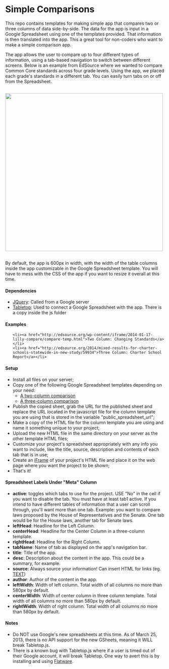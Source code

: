 Simple Comparisons
==================

This repo contains templates for making simple app that compares two or three columns of data side-by-side. The data for the app is input in a Google Spreadsheet using one of the templates provided. That information is then translated into the app. This a great tool for non-coders who want to make a simple comparison app. 

The app allows the user to compare up to four different types of information, using a tab-based navigation to switch between different screens. Below is an example from EdSource where we wanted to compare Common Core standards across four grade levels. Using the app, we placed each grade's standards in a different tab. You can easily turn tabs on or off from the Spreadsheet.

<img style="margin:15px 0;width:500px;" src="http://edsource.org/wp-content/profiles/filedump/comp-two-col-example.png">

By default, the app is 600px in width, with the width of the table columns inside the app customizable in the Google Spreadsheet template. You will have to mess with the CSS of the app if you want to resize it overall at this time. 

<h4>Dependencies</h4>

<ul>
	<li><a href="http://jquery.com/">JQuery</a>: Called from a Google server</li>
	<li><a href="https://github.com/jsoma/tabletop">Tabletop</a>: Used to connect a Google Spreadsheet with the app. There is a copy inside the js folder</li>
</ul>


<h4>Examples</h4>
<ul>
	
	<li><a href="http://edsource.org/wp-content/iframe/2014-01-17-lilly-compare/compare-temp.html">Two Column: Changing Standards</a></li>
	<li><a href="http://edsource.org/2014/mixed-results-for-charter-schools-statewide-in-new-study/59934">Three Column: Charter School Report</a></li>
</ul>


<h4>Setup</h4>
<ul>
	<li>Install all files on your server;</li>
	<li>Copy one of the following Google Spreadsheet templates depending on your need:
		<ul>
			<li><a href="https://docs.google.com/spreadsheet/ccc?key=0AnZDmytGK63SdEV6WmJ4T1lBQTNycnM2MVEwMGoyMnc#gid=0">A two-column comparison</a></li>
			<li><a href="https://docs.google.com/spreadsheet/ccc?key=0AnZDmytGK63SdGduSjNfbzlUOF9TTnRxeW9vNDF3SEE&usp=drive_web#gid=0">A three-column comparison</a></li>
		</ul></li>
	<li>Publish the copied sheet, grab the URL for the published sheet and replace the URL located in the javascript file for the column template you are using that is stored in the variable "public_spreadsheet_url";</li>
	<li>Make a copy of the HTML file for the column template you are using and name it something unique to your project;</li>
	<li>Upload the new HTML file in the same directory on your server as the other template HTML files;</li>
	<li>Customize your project's spreadsheet appropriately with any info you want to include, like the title, source, description and contents of each tab that is in use;</li>
	<li>Create an <a href="http://www.w3schools.com/tags/tag_iframe.asp">iFrame</a> of your project's HTML file and place it on the web page where you want the project to be shown;</li>
	<li>That's it!</li>
</ul>

<h4>Spreadsheet Labels Under "Meta" Column</h4>
<ul>
	<li><strong>active</strong>: toggles which tabs to use for the project. USE "No" in the cell if you want to disable the tab. You must have at least tab1 active. If you intend to have different tables of information that a user can scroll through, you'll want more than one tab. Example: you want to compare laws proposed by the House of Representatives and the Senate. One tab would be for the House laws, another tab for Senate laws.</li>
	<li><strong>leftHead</strong>: Headline for the Left Column.</li>
	<li><strong>centerHead</strong>: Headline for the Center Column in a three-column template.</li>
	<li><strong>rightHead</strong>: Headline for the Right Column.</li>
	<li><strong>tabName</strong>: Name of tab as displayed on the app's navigation bar.</li>
	<li><strong>title</strong>: Title of the app.</li>
	<li><strong>desc</strong>: Description about the content in the app. This could be a summary, for example.</li>
	<li><strong>source</strong>: Always source your information! Can insert HTML for links (eg. <a href="URL">TEXT</a>)</li>
	<li><strong>author</strong>: Author of the content in the app.</li>
	<li><strong>leftWidth</strong>: Width of left column. Total width of all columns no more than 580px by default.</li>
	<li><strong>centerWidth</strong>: Width of center column in three column template. Total width of all columns no more than 580px by default.</li>
	<li><strong>rightWidth</strong>: Width of right column. Total width of all columns no more than 580px by default.</li>
</ul>

<h4>Notes</h4>

<ul>
	<li>Do NOT use Google's new spreadsheets at this time. As of March 25, 2013, there is no API support for the new GSheets, meaning it WILL break Tabletop.js.</li>
	<li>There is a known bug with Tabletop.js where if a user is timed out of their Google account, it will break Tabletop. One way to avert this is by installing and using <a href="https://github.com/jsoma/flatware">Flatware</a>.</li>
</ul>
